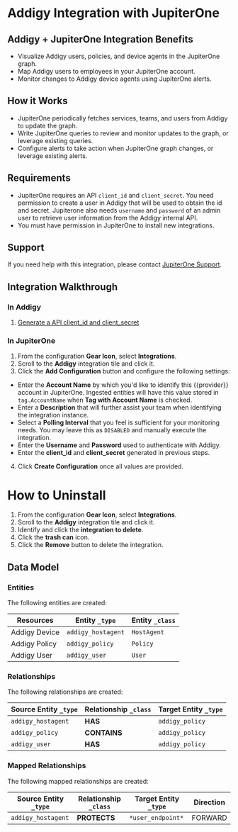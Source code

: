 # Addigy Integration with JupiterOne

## Addigy + JupiterOne Integration Benefits

*   Visualize Addigy users, policies, and device agents in the JupiterOne graph.
*   Map Addigy users to employees in your JupiterOne account.
*   Monitor changes to Addigy device agents using JupiterOne alerts.

## How it Works

*   JupiterOne periodically fetches services, teams, and users from Addigy to
    update the graph.
*   Write JupiterOne queries to review and monitor updates to the graph, or
    leverage existing queries.
*   Configure alerts to take action when JupiterOne graph changes, or leverage
    existing alerts.

## Requirements

*   JupiterOne requires an API `client_id` and `client_secret`. You need
    permission to create a user in Addigy that will be used to obtain the id and
    secret. Jupiterone also needs `username` and `password` of an admin user to
    retrieve user information from the Addigy internal API.
*   You must have permission in JupiterOne to install new integrations.

## Support

If you need help with this integration, please contact
[JupiterOne Support](https://support.jupiterone.io).

## Integration Walkthrough

### In Addigy

1.  [Generate a API client\_id and client\_secret](https://support.addigy.com/hc/en-us/articles/4403542544275)

### In JupiterOne

1.  From the configuration **Gear Icon**, select **Integrations**.
2.  Scroll to the **Addigy** integration tile and click it.
3.  Click the **Add Configuration** button and configure the following settings:

*   Enter the **Account Name** by which you'd like to identify this {{provider}}
    account in JupiterOne. Ingested entities will have this value stored in
    `tag.AccountName` when **Tag with Account Name** is checked.
*   Enter a **Description** that will further assist your team when identifying
    the integration instance.
*   Select a **Polling Interval** that you feel is sufficient for your monitoring
    needs. You may leave this as `DISABLED` and manually execute the integration.
*   Enter the **Username** and **Password** used to authenticate with Addigy.
*   Enter the **client\_id** and **client\_secret** generated in previous steps.

4.  Click **Create Configuration** once all values are provided.

# How to Uninstall

1.  From the configuration **Gear Icon**, select **Integrations**.
2.  Scroll to the **Addigy** integration tile and click it.
3.  Identify and click the **integration to delete**.
4.  Click the **trash can** icon.
5.  Click the **Remove** button to delete the integration.

<!-- {J1_DOCUMENTATION_MARKER_START} -->

<!--
********************************************************************************
NOTE: ALL OF THE FOLLOWING DOCUMENTATION IS GENERATED USING THE
"j1-integration document" COMMAND. DO NOT EDIT BY HAND! PLEASE SEE THE DEVELOPER
DOCUMENTATION FOR USAGE INFORMATION:

https://github.com/JupiterOne/sdk/blob/main/docs/integrations/development.md
********************************************************************************
-->

## Data Model

### Entities

The following entities are created:

| Resources     | Entity `_type`     | Entity `_class` |
| ------------- | ------------------ | --------------- |
| Addigy Device | `addigy_hostagent` | `HostAgent`     |
| Addigy Policy | `addigy_policy`    | `Policy`        |
| Addigy User   | `addigy_user`      | `User`          |

### Relationships

The following relationships are created:

| Source Entity `_type` | Relationship `_class` | Target Entity `_type` |
| --------------------- | --------------------- | --------------------- |
| `addigy_hostagent`    | **HAS**               | `addigy_policy`       |
| `addigy_policy`       | **CONTAINS**          | `addigy_policy`       |
| `addigy_user`         | **HAS**               | `addigy_policy`       |

### Mapped Relationships

The following mapped relationships are created:

| Source Entity `_type` | Relationship `_class` | Target Entity `_type` | Direction |
| --------------------- | --------------------- | --------------------- | --------- |
| `addigy_hostagent`    | **PROTECTS**          | `*user_endpoint*`     | FORWARD   |

<!--
********************************************************************************
END OF GENERATED DOCUMENTATION AFTER BELOW MARKER
********************************************************************************
-->

<!-- {J1_DOCUMENTATION_MARKER_END} -->
 
<!--  jupiterOneDocVersion=1-0-2 -->